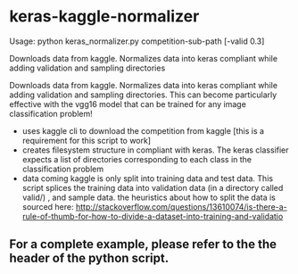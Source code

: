 # keras-kaggle-normalizer

Usage:
python keras_normalizer.py competition-sub-path [-valid 0.3]

Downloads data from kaggle. Normalizes data into keras compliant while adding validation and sampling directories


Downloads data from kaggle. Normalizes data into keras compliant while adding validation and sampling directories. This can become particularly effective with the vgg16 model that can be trained for any image classification problem!
- uses kaggle cli to download the competition from kaggle [this is a requirement for this script to work] 
- creates filesystem structure in compliant with keras. The keras classifier expects a list of directories corresponding to each class in the classification problem
- data coming kaggle is only split into training data and test data. This script splices the training data into validation data (in a directory called valid/) , and
sample data. the heuristics about how to split the data is sourced here:
http://stackoverflow.com/questions/13610074/is-there-a-rule-of-thumb-for-how-to-divide-a-dataset-into-training-and-validatio

## For a complete example, please refer to the the header of the python script. 


